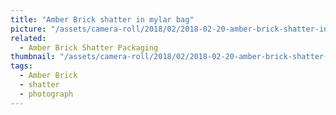 ```yaml
---
title: "Amber Brick shatter in mylar bag"
picture: "/assets/camera-roll/2018/02/2018-02-20-amber-brick-shatter-in-mylar-bag/20180220_180546278_iOS.jpg"
related:
  - Amber Brick Shatter Packaging
thumbnail: "/assets/camera-roll/2018/02/2018-02-20-amber-brick-shatter-in-mylar-bag/20180220_180546278_iOS-thumbnail.jpg"
tags:
  - Amber Brick
  - shatter
  - photograph
---
```

